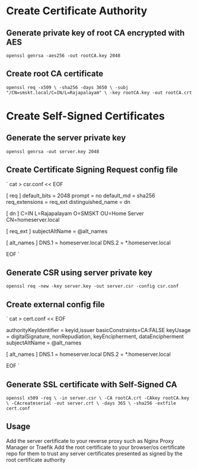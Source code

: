 # Create Certificate Authority

## Generate private key of root CA encrypted with AES
`openssl genrsa -aes256 -out rootCA.key 2048`

## Create root CA certificate
`openssl req -x509 \
	-sha256 -days 3650 \
	-subj "/CN=smskt.local/C=IN/L=Rajapalayam" \
	-key rootCA.key -out rootCA.crt`

# Create Self-Signed Certificates

## Generate the server private key
`openssl genrsa -out server.key 2048`

## Create Certificate Signing Request config file

`
cat > csr.conf << EOF

[ req ]
default_bits = 2048
prompt = no
default_md = sha256
req_extensions = req_ext
distinguished_name = dn


[ dn ]
C=IN
L=Rajapalayam
O=SMSKT
OU=Home Server
CN=homeserver.local

[ req_ext ]
subjectAltName = @alt_names

[ alt_names ]
DNS.1 = homeserver.local
DNS.2 = *.homeserver.local

EOF
`

## Generate CSR using server private key
`openssl req -new -key server.key -out server.csr -config csr.conf`


## Create external config file
`
cat > cert.conf << EOF

authorityKeyIdentifier = keyid,issuer
basicConstraints=CA:FALSE
keyUsage = digitalSignature, nonRepudiation, keyEncipherment, dataEncipherment
subjectAltName = @alt_names

[ alt_names ]
DNS.1 = homeserver.local
DNS.2 = *.homeserver.local

EOF
`

## Generate SSL certificate with Self-Signed CA
`
openssl x509 -req \
	-in server.csr \
	-CA rootCA.crt -CAkey rootCA.key \
	-CAcreateserial -out server.crt \
	-days 365 \
	-sha256 -extfile cert.conf
`

## Usage

Add the server certificate to your reverse proxy such as Nginx Proxy Manager or Traefik
Add the root certificate to your browser/os certificate repo for them to trust any server certificates presented as signed by the root certificate authority
